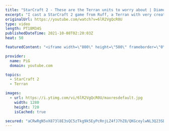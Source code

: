 ```yaml
---
title: "StarCraft 2 - These are the Terran units to worry about | Diamond in the Ruff #54"
excerpt: "I cast a StarCraft 2 game from Ruff, a Terran with very creative gameplay. How will he ruff up his Protoss opponent? There are battlecruisers in this match, but it's ghost banshees that are soooo destructive - fragile but the DPS is ridiculous! 🐷 Support PiG: https://www.patreon.com/PiGSC2  Check out"
originalUrl: https://youtube.com/watch?v=6lR2VgQcR0U
type: video
length: PT18M34S
publishedDateTime: 2021-10-08T02:20:03Z
heat: 50

featuredContent: "<iframe width=\"800\" height=\"500\" frameborder=\"0\" src=\"https://www.youtube.com/embed/6lR2VgQcR0U\" allow=\"accelerometer; autoplay; encrypted-media; gyroscope; picture-in-picture\" allowfullscreen></iframe>"

provider:
  name: PiG
  domain: youtube.com

topics:
  - StarCraft 2
  - Terran

images:
  - url: https://i.ytimg.com/vi/6lR2VgQcR0U/maxresdefault.jpg
    width: 1280
    height: 720
    isCached: true

secured: "aCRwRgN5vX873l8E3sQC5zTkg9k5EyPcRnjLZ4fJ7hZ8/QKGceylwNL3Q23SDUZ/qoJCluHtIr7PRER0JCjfPPCekyLdwpvM3PnOEgMju4fo869m/nVsUN4DgwqwyG88I/CAtED+JpTJiu81DDxDqolmtKN4+0DCiELoXzAxmFq6AgPPbCdRrcvhBPsuWDFBCCZOaQnHiF+7krHPqLewCh3aKQzGWYvwxycsjEY7fLrqTQXFunamTD560mffGxNCIwGmjAcbbFAPGHTi/Ad7LebqY6Xjwmhk2fTBOCjO/IqE44fUYpe8lnpq5+DYNUWuOPZMj6rq7feZ2uurgXoN/G6K9pUULxugBdBf52Bj2VTyaNULzExk7l69FUk5Tu6DeQ9yfJhgk5JcVpwEaWsvdDl7F2mOt2Is4EOQyI2mUw8=;84hLA5j0j70DRe0PjT7ugw=="
---
```


